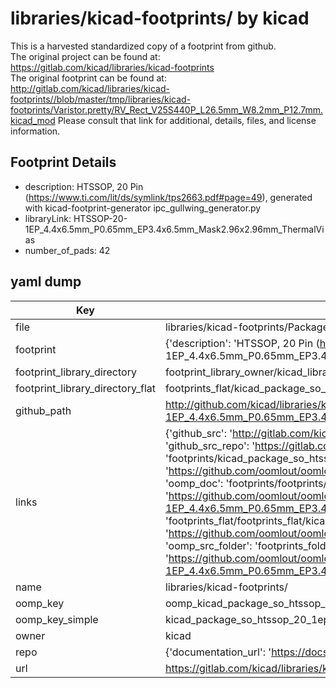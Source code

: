 # libraries/kicad-footprints/ by kicad  
This is a harvested standardized copy of a footprint from github.  
The original project can be found at:  
https://gitlab.com/kicad/libraries/kicad-footprints  
The original footprint can be found at:
http://gitlab.com/kicad/libraries/kicad-footprints//blob/master/tmp/libraries/kicad-footprints/Varistor.pretty/RV_Rect_V25S440P_L26.5mm_W8.2mm_P12.7mm.kicad_mod
Please consult that link for additional, details, files, and license information.  
## Footprint Details
* description: HTSSOP, 20 Pin (https://www.ti.com/lit/ds/symlink/tps2663.pdf#page=49), generated with kicad-footprint-generator ipc_gullwing_generator.py  
* libraryLink: HTSSOP-20-1EP_4.4x6.5mm_P0.65mm_EP3.4x6.5mm_Mask2.96x2.96mm_ThermalVias  
* number_of_pads: 42  
## yaml dump  
| Key | Value |  
| --- | --- |  
| file | libraries/kicad-footprints/Package_SO.pretty/HTSSOP-20-1EP_4.4x6.5mm_P0.65mm_EP3.4x6.5mm_Mask2.96x2.96mm_ThermalVias.kicad_mod |  
| footprint | {'description': 'HTSSOP, 20 Pin (https://www.ti.com/lit/ds/symlink/tps2663.pdf#page=49), generated with kicad-footprint-generator ipc_gullwing_generator.py', 'libraryLink': 'HTSSOP-20-1EP_4.4x6.5mm_P0.65mm_EP3.4x6.5mm_Mask2.96x2.96mm_ThermalVias', 'number_of_pads': 42} |  
| footprint_library_directory | footprint_library_owner/kicad_libraries/kicad-footprints/ |  
| footprint_library_directory_flat | footprints_flat/kicad_package_so_htssop_20_1ep_4_4x6_5mm_p0_65mm_ep3_4x6_5mm_mask2_96x2_96mm_thermalvias/working |  
| github_path | http://github.com/kicad/libraries/kicad-footprints//blob/master/tmp/libraries/kicad-footprints/Package_SO.pretty/HTSSOP-20-1EP_4.4x6.5mm_P0.65mm_EP3.4x6.5mm_Mask2.96x2.96mm_ThermalVias.kicad_mod |  
| links | {'github_src': 'http://gitlab.com/kicad/libraries/kicad-footprints//blob/master/tmp/libraries/kicad-footprints/Varistor.pretty/RV_Rect_V25S440P_L26.5mm_W8.2mm_P12.7mm.kicad_mod', 'github_src_repo': 'https://gitlab.com/kicad/libraries/kicad-footprints', 'oomp_bot': 'footprints/kicad_package_so_htssop_20_1ep_4_4x6_5mm_p0_65mm_ep3_4x6_5mm_mask2_96x2_96mm_thermalvias/working', 'oomp_bot_github': 'https://github.com/oomlout/oomlout_oomp_footprint_bot/tree/main/footprints/kicad_package_so_htssop_20_1ep_4_4x6_5mm_p0_65mm_ep3_4x6_5mm_mask2_96x2_96mm_thermalvias/working', 'oomp_doc': 'footprints/footprints/kicad/Package_SO/HTSSOP-20-1EP_4.4x6.5mm_P0.65mm_EP3.4x6.5mm_Mask2.96x2.96mm_ThermalVias/working/', 'oomp_doc_github': 'https://github.com/oomlout/oomlout_oomp_footprint_doc/tree/main/footprints/footprints/kicad/Package_SO/HTSSOP-20-1EP_4.4x6.5mm_P0.65mm_EP3.4x6.5mm_Mask2.96x2.96mm_ThermalVias/working', 'oomp_src_flat': 'footprints_flat/footprints_flat/kicad_package_so_htssop_20_1ep_4_4x6_5mm_p0_65mm_ep3_4x6_5mm_mask2_96x2_96mm_thermalvias/working', 'oomp_src_flat_github': 'https://github.com/oomlout/oomlout_oomp_footprint_src/tree/main/footprints_flat/kicad_package_so_htssop_20_1ep_4_4x6_5mm_p0_65mm_ep3_4x6_5mm_mask2_96x2_96mm_thermalvias/working', 'oomp_src_folder': 'footprints_folder/footprints_folder/kicad/Package_SO/HTSSOP-20-1EP_4.4x6.5mm_P0.65mm_EP3.4x6.5mm_Mask2.96x2.96mm_ThermalVias/working', 'oomp_src_folder_github': 'https://github.com/oomlout/oomlout_oomp_footprint_src/tree/main/footprints_folder/kicad/Package_SO/HTSSOP-20-1EP_4.4x6.5mm_P0.65mm_EP3.4x6.5mm_Mask2.96x2.96mm_ThermalVias/working'} |  
| name | libraries/kicad-footprints/ |  
| oomp_key | oomp_kicad_package_so_htssop_20_1ep_4_4x6_5mm_p0_65mm_ep3_4x6_5mm_mask2_96x2_96mm_thermalvias |  
| oomp_key_simple | kicad_package_so_htssop_20_1ep_4_4x6_5mm_p0_65mm_ep3_4x6_5mm_mask2_96x2_96mm_thermalvias |  
| owner | kicad |  
| repo | {'documentation_url': 'https://docs.github.com/rest/repos/repos#get-a-repository', 'message': 'Not Found'} |  
| url | https://gitlab.com/kicad/libraries/kicad-footprints |  

